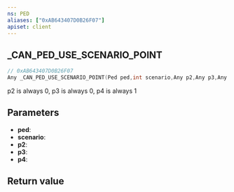```yaml
---
ns: PED
aliases: ["0xAB643407D0B26F07"]
apiset: client
---
```

## _CAN_PED_USE_SCENARIO_POINT

```c
// 0xAB643407D0B26F07
Any _CAN_PED_USE_SCENARIO_POINT(Ped ped,int scenario,Any p2,Any p3,Any p4);
```

p2 is always 0, p3 is always 0, p4 is always 1

## Parameters
* **ped**:
* **scenario**:
* **p2**:
* **p3**:
* **p4**:

## Return value